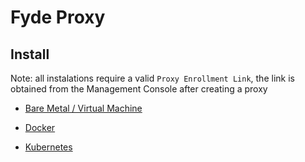 # Fyde Proxy

## Install

Note: all instalations require a valid `Proxy Enrollment Link`, the link is obtained from the Management Console after creating a proxy

- [Bare Metal / Virtual Machine](fyde_proxy_bm_vm.md)

- [Docker](fyde_proxy_docker.md)

- [Kubernetes](fyde_proxy_kubernetes.md)
